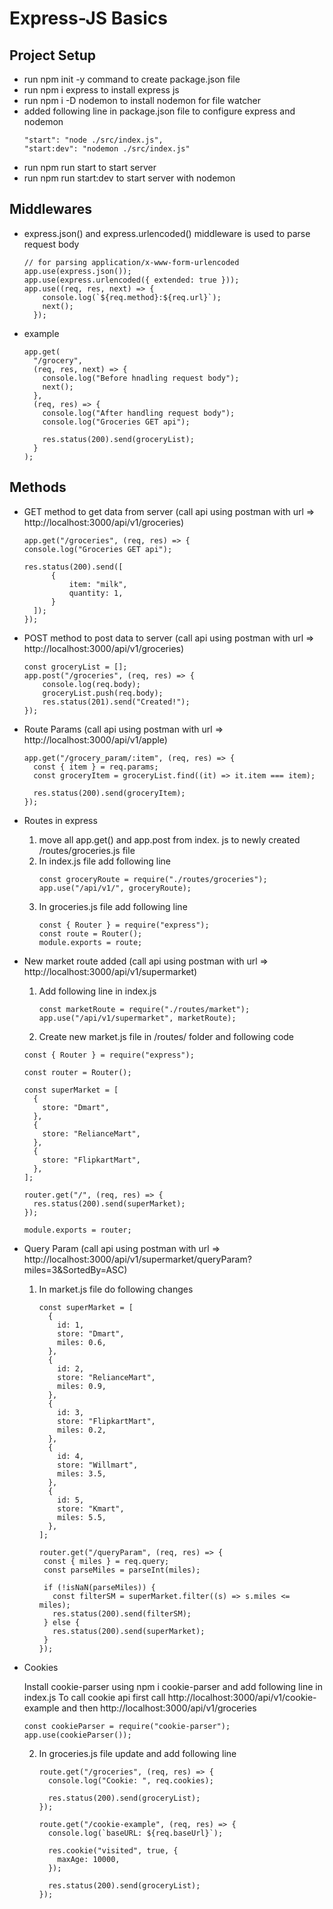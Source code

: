 # Express-JS Basics

## Project Setup

- run npm init -y command to create package.json file
- run npm i express to install express js
- run npm i -D nodemon to install nodemon for file watcher
- added following line in package.json file to configure express and nodemon
  ```
  "start": "node ./src/index.js",
  "start:dev": "nodemon ./src/index.js"
  ```
- run npm run start to start server
- run npm run start:dev to start server with nodemon

## Middlewares

- express.json() and express.urlencoded() middleware is used to parse request body

  ```
  // for parsing application/x-www-form-urlencoded
  app.use(express.json());
  app.use(express.urlencoded({ extended: true }));
  app.use((req, res, next) => {
      console.log(`${req.method}:${req.url}`);
      next();
    });
  ```

- example

  ```
  app.get(
    "/grocery",
    (req, res, next) => {
      console.log("Before hnadling request body");
      next();
    },
    (req, res) => {
      console.log("After handling request body");
      console.log("Groceries GET api");

      res.status(200).send(groceryList);
    }
  );
  ```

## Methods

- GET method to get data from server (call api using postman with url => http://localhost:3000/api/v1/groceries)

  ```
  app.get("/groceries", (req, res) => {
  console.log("Groceries GET api");

  res.status(200).send([
        {
            item: "milk",
            quantity: 1,
        }
    ]);
  });
  ```

- POST method to post data to server (call api using postman with url => http://localhost:3000/api/v1/groceries)

  ```
  const groceryList = [];
  app.post("/groceries", (req, res) => {
      console.log(req.body);
      groceryList.push(req.body);
      res.status(201).send("Created!");
  });
  ```

- Route Params (call api using postman with url => http://localhost:3000/api/v1/apple)

  ```
  app.get("/grocery_param/:item", (req, res) => {
    const { item } = req.params;
    const groceryItem = groceryList.find((it) => it.item === item);

    res.status(200).send(groceryItem);
  });
  ```

- Routes in express

  1. move all app.get() and app.post from index. js to newly created /routes/groceries.js file
  2. In index.js file add following line
     ```
     const groceryRoute = require("./routes/groceries");
     app.use("/api/v1/", groceryRoute);
     ```
  3. In groceries.js file add following line
     ```
     const { Router } = require("express");
     const route = Router();
     module.exports = route;
     ```

- New market route added (call api using postman with url => http://localhost:3000/api/v1/supermarket)

  1. Add following line in index.js
     ```
     const marketRoute = require("./routes/market");
     app.use("/api/v1/supermarket", marketRoute);
     ```
  2. Create new market.js file in /routes/ folder and following code

  ```
  const { Router } = require("express");

  const router = Router();

  const superMarket = [
    {
      store: "Dmart",
    },
    {
      store: "RelianceMart",
    },
    {
      store: "FlipkartMart",
    },
  ];

  router.get("/", (req, res) => {
    res.status(200).send(superMarket);
  });

  module.exports = router;
  ```

- Query Param (call api using postman with url => http://localhost:3000/api/v1/supermarket/queryParam?miles=3&SortedBy=ASC)

  1. In market.js file do following changes

     ```
     const superMarket = [
       {
         id: 1,
         store: "Dmart",
         miles: 0.6,
       },
       {
         id: 2,
         store: "RelianceMart",
         miles: 0.9,
       },
       {
         id: 3,
         store: "FlipkartMart",
         miles: 0.2,
       },
       {
         id: 4,
         store: "Willmart",
         miles: 3.5,
       },
       {
         id: 5,
         store: "Kmart",
         miles: 5.5,
       },
     ];

     router.get("/queryParam", (req, res) => {
      const { miles } = req.query;
      const parseMiles = parseInt(miles);

      if (!isNaN(parseMiles)) {
        const filterSM = superMarket.filter((s) => s.miles <= miles);
        res.status(200).send(filterSM);
      } else {
        res.status(200).send(superMarket);
      }
     });
     ```

- Cookies

  Install cookie-parser using npm i cookie-parser and add following line in index.js
  To call cookie api first call http://localhost:3000/api/v1/cookie-example and then http://localhost:3000/api/v1/groceries

  ```
  const cookieParser = require("cookie-parser");
  app.use(cookieParser());
  ```

  2. In groceries.js file update and add following line

     ```
     route.get("/groceries", (req, res) => {
       console.log("Cookie: ", req.cookies);

       res.status(200).send(groceryList);
     });

     route.get("/cookie-example", (req, res) => {
       console.log(`baseURL: ${req.baseUrl}`);

       res.cookie("visited", true, {
         maxAge: 10000,
       });

       res.status(200).send(groceryList);
     });
     ```
